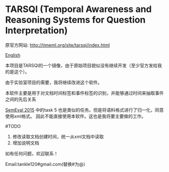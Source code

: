 TARSQI (Temporal Awareness and Reasoning Systems for Question Interpretation)
=============================================================================

原官方网站: http://timeml.org/site/tarsqi/index.html

[English](https://github.com/tankle/TARSQI/blob/master/README.en.md)

本项目是TARSQI的一个镜像，由于原始项目貌似没有继续开发（至少官方发给我的是这个）。

由于实验室项目的需要，我将继续改进这个软件。

本软件主要是用于对文档时间标签和事件标签的识别，并能够通过时间来抽取事件之间的先后关系

[SemEval 2015](http://alt.qcri.org/semeval2015/task5/) 中的task 5 也是类似的任务。但是将语料格式进行了归一化，同意使用xml格式。
因此不能直接使用本软件。这也是我将要主要做的工作。

#TODO
1. 修改读取文档创建时间，统一从xml文档中读取
2. 增加说明文档

如有任何问题，欢迎联系！


Email:tankle120#gmail.com(替换#为@）

